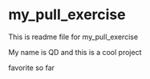 # my_pull_exercise

This is readme file for my_pull_exercise 

My name is QD and this is a cool project 


favorite so far
